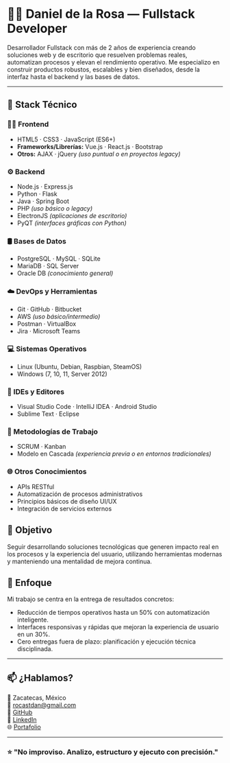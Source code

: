 # 👨‍💻 Daniel de la Rosa — Fullstack Developer

Desarrollador Fullstack con más de 2 años de experiencia creando soluciones web y de escritorio que resuelven problemas reales, automatizan procesos y elevan el rendimiento operativo. Me especializo en construir productos robustos, escalables y bien diseñados, desde la interfaz hasta el backend y las bases de datos.

---

## 🚀 Stack Técnico

### 👨‍💻 Frontend
- HTML5 · CSS3 · JavaScript (ES6+)
- **Frameworks/Librerías:** Vue.js · React.js · Bootstrap
- **Otros:** AJAX · jQuery *(uso puntual o en proyectos legacy)*

### ⚙️ Backend
- Node.js · Express.js  
- Python · Flask  
- Java · Spring Boot  
- PHP *(uso básico o legacy)*  
- ElectronJS *(aplicaciones de escritorio)*  
- PyQT *(interfaces gráficas con Python)*

### 🛢️ Bases de Datos
- PostgreSQL · MySQL · SQLite  
- MariaDB · SQL Server  
- Oracle DB *(conocimiento general)*

### ☁️ DevOps y Herramientas
- Git · GitHub · Bitbucket  
- AWS *(uso básico/intermedio)*  
- Postman · VirtualBox  
- Jira · Microsoft Teams

### 💻 Sistemas Operativos
- Linux (Ubuntu, Debian, Raspbian, SteamOS)  
- Windows (7, 10, 11, Server 2012)

### 🧰 IDEs y Editores
- Visual Studio Code · IntelliJ IDEA · Android Studio  
- Sublime Text · Eclipse

### 📐 Metodologías de Trabajo
- SCRUM · Kanban  
- Modelo en Cascada *(experiencia previa o en entornos tradicionales)*

### 🌐 Otros Conocimientos
- APIs RESTful  
- Automatización de procesos administrativos  
- Principios básicos de diseño UI/UX  
- Integración de servicios externos

## 🚀 Objetivo

Seguir desarrollando soluciones tecnológicas que generen impacto real en los procesos y la experiencia del usuario, utilizando herramientas modernas y manteniendo una mentalidad de mejora continua.

## 🧠 Enfoque

Mi trabajo se centra en la entrega de resultados concretos:
- Reducción de tiempos operativos hasta un 50% con automatización inteligente.
- Interfaces responsivas y rápidas que mejoran la experiencia de usuario en un 30%.
- Cero entregas fuera de plazo: planificación y ejecución técnica disciplinada.

---

## 📫 ¿Hablamos?

📍 Zacatecas, México  
📧 rocastdan@gmail.com  
🔗 [GitHub](https://github.com/DanCode98?tab=repositories)  
🔗 [LinkedIn](https://www.linkedin.com/in/dancast98)  
🌐 [Portafolio](https://dancode98.github.io/portafolio/)

---

### ⭐ "No improviso. Analizo, estructuro y ejecuto con precisión."

